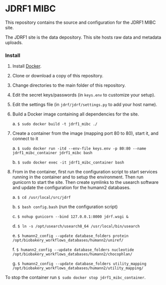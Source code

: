 # JDRF1 MIBC #

This repository contains the source and configuration for the JDRF1 MIBC site.

The JDRF1 site is the data depository. This site hosts raw data and metadata uploads.

### Install ###

1. Install [Docker](https://www.docker.com/).
2. Clone or download a copy of this repository.
3. Change directories to the main folder of this repository.
4. Edit the secret keys/passwords (in ``keys.env`` to customize your setup).
5. Edit the settings file (in ``jdrf/jdrf/settings.py`` to add your host name).
6. Build a Docker image containing all dependencies for the site.

    a. ``$ sudo docker build -t jdrf1_mibc ./``

7. Create a container from the image (mapping port 80 to 80), start it, and connect to it

    a. ``$ sudo docker run -itd --env-file keys.env -p 80:80 --name jdrf1_mibc_container jdrf1_mibc bash``

    b. ``$ sudo docker exec -it jdrf1_mibc_container bash``
    
8. From in the container, first run the configuration script to start services running in the container and to setup the environment. Then run gunicorn to start the site. Then create symlinks to the usearch software and update the configuration for the humann2 databases.

    a. ``$ cd /usr/local/src/jdrf``
    
    b. ``$ bash config.bash`` (run the configuration script)

    c. ``$ nohup gunicorn --bind 127.0.0.1:8000 jdrf.wsgi &``

    d. ``$ ln -s /opt/usearch/usearch8_64 /usr/local/bin/usearch``

    e. ``$ humann2_config --update database_folders protein /opt/biobakery_workflows_databases/humann2/uniref/``

    f. ``$ humann2_config --update database_folders nucleotide /opt/biobakery_workflows_databases/humann2/chocophlan/``

    g. ``$ humann2_config --update database_folders utility_mapping /opt/biobakery_workflows_databases/humann2/utility_mapping/``
    

To stop the container run ``$ sudo docker stop jdrf1_mibc_container``.

